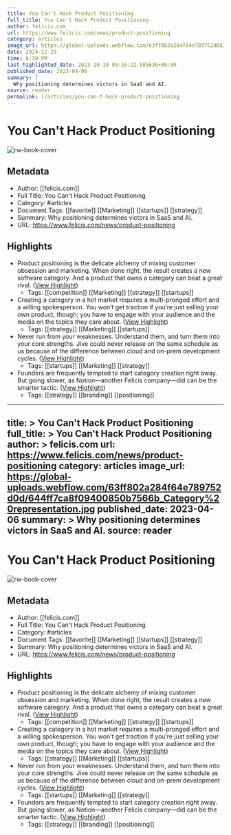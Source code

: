 ```yaml
---
title: You Can't Hack Product Positioning
full_title: You Can't Hack Product Positioning
author: felicis.com
url: https://www.felicis.com/news/product-positioning
category: articles
image_url: https://global-uploads.webflow.com/63ff802a284f64e789752d0d/644ff7ca8f09400850b7566b_Category%20representation.jpg
date: 2024-12-29
time: 6:39 PM
last_highlighted_date: 2023-10-10 09:16:22.585636+00:00
published_date: 2023-04-06
summary: |
  Why positioning determines victors in SaaS and AI.
source: reader
permalink: l/articles/you-can-t-hack-product-positioning
---
```

# You Can't Hack Product Positioning

![rw-book-cover](https://global-uploads.webflow.com/63ff802a284f64e789752d0d/644ff7ca8f09400850b7566b_Category%20representation.jpg)

## Metadata
- Author: [[felicis.com]]
- Full Title: You Can't Hack Product Positioning
- Category: #articles
- Document Tags: [[favorite]] [[Marketing]] [[startups]] [[strategy]] 
- Summary: Why positioning determines victors in SaaS and AI.
- URL: https://www.felicis.com/news/product-positioning

## Highlights
- Product positioning is the delicate alchemy of mixing customer obsession and marketing. When done right, the result creates a new software category. And a product that owns a category can beat a great rival. ([View Highlight](https://read.readwise.io/read/01h2fmgmhf7cxay8g77ffwh331))
    - Tags: [[competition]] [[Marketing]] [[strategy]] [[startups]] 
- Creating a category in a hot market requires a multi-pronged effort and a willing spokesperson. You won’t get traction if you’re just selling your own product, though; you have to engage with your audience and the media on the topics they care about. ([View Highlight](https://read.readwise.io/read/01h2fmj42zsmtgkbpqsqcy5yyg))
    - Tags: [[strategy]] [[Marketing]] [[startups]] 
- Never run from your weaknesses. Understand them, and turn them into your core strengths. Jive could never release on the same schedule as us because of the difference between cloud and on-prem development cycles. ([View Highlight](https://read.readwise.io/read/01h2fmm1hnczqp6nbmvqnqjw6n))
    - Tags: [[startups]] [[Marketing]] [[strategy]] 
- Founders are frequently tempted to start category creation right away. But going slower, as Notion—another Felicis company—did can be the smarter tactic. ([View Highlight](https://read.readwise.io/read/01hccdyzm9wjrczz8vst7ngwkk))
    - Tags: [[strategy]] [[branding]] [[positioning]] 


---
title: >
  You Can't Hack Product Positioning
full_title: >
  You Can't Hack Product Positioning
author: >
  felicis.com
url: https://www.felicis.com/news/product-positioning
category: articles
image_url: https://global-uploads.webflow.com/63ff802a284f64e789752d0d/644ff7ca8f09400850b7566b_Category%20representation.jpg
published_date: 2023-04-06
summary: >
  Why positioning determines victors in SaaS and AI.
source: reader
---
# You Can't Hack Product Positioning

![rw-book-cover](https://global-uploads.webflow.com/63ff802a284f64e789752d0d/644ff7ca8f09400850b7566b_Category%20representation.jpg)

## Metadata
- Author: [[felicis.com]]
- Full Title: You Can't Hack Product Positioning
- Category: #articles
- Document Tags: [[favorite]] [[Marketing]] [[startups]] [[strategy]] 
- Summary: Why positioning determines victors in SaaS and AI.
- URL: https://www.felicis.com/news/product-positioning

## Highlights
- Product positioning is the delicate alchemy of mixing customer obsession and marketing. When done right, the result creates a new software category. And a product that owns a category can beat a great rival. ([View Highlight](https://read.readwise.io/read/01h2fmgmhf7cxay8g77ffwh331))
    - Tags: [[competition]] [[Marketing]] [[strategy]] [[startups]] 
- Creating a category in a hot market requires a multi-pronged effort and a willing spokesperson. You won’t get traction if you’re just selling your own product, though; you have to engage with your audience and the media on the topics they care about. ([View Highlight](https://read.readwise.io/read/01h2fmj42zsmtgkbpqsqcy5yyg))
    - Tags: [[strategy]] [[Marketing]] [[startups]] 
- Never run from your weaknesses. Understand them, and turn them into your core strengths. Jive could never release on the same schedule as us because of the difference between cloud and on-prem development cycles. ([View Highlight](https://read.readwise.io/read/01h2fmm1hnczqp6nbmvqnqjw6n))
    - Tags: [[startups]] [[Marketing]] [[strategy]] 
- Founders are frequently tempted to start category creation right away. But going slower, as Notion—another Felicis company—did can be the smarter tactic. ([View Highlight](https://read.readwise.io/read/01hccdyzm9wjrczz8vst7ngwkk))
    - Tags: [[strategy]] [[branding]] [[positioning]] 


